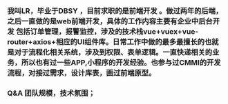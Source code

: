 ### 我叫LR，毕业于DBSY ，目前求职的是前端开发 。做过两年的后端，之后一直做的是web前端开发，具体的工作内容主要有企业中后台开发 包括订单管理，报警监控，涉及的技术栈vue+vuex+vue-router+axios+相应的UI组件库。日常工作中做的最多最擅长的也就是对于流程化相关系统，涉及到权限、表单逻辑。一直快递相关的业务，所以也有过一些APP,小程序的开发经验。也参与过CMMI的开发流程，对接过需求，设计库表，画过前端原型。

### Q&A 团队规模，技术氛围；